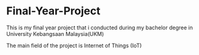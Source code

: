 # Final-Year-Project

This is my final year project that i conducted during my bachelor degree in University Kebangsaan Malaysia(UKM)

The main field of the project is Internet of Things (IoT)
